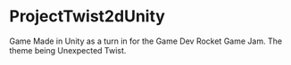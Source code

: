 # ProjectTwist2dUnity
Game Made in Unity as a turn in for the Game Dev Rocket Game Jam. The theme being Unexpected Twist.
